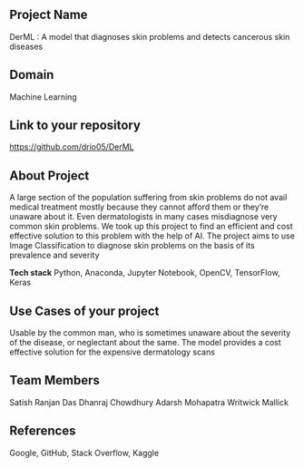 ## Project Name
DerML : A model that diagnoses skin problems and detects cancerous skin diseases


## Domain
Machine Learning


## Link to your repository
https://github.com/drio05/DerML


## About Project
A large section of the population suffering from skin problems do not avail medical treatment mostly because they cannot afford them or they’re unaware about it. Even dermatologists in many cases misdiagnose very common skin problems. We took up this project to find an efficient and cost effective solution to this problem with the help of AI. The project aims to use Image Classification to diagnose skin problems on the basis of its prevalence and severity


**Tech stack**
Python, Anaconda, Jupyter Notebook, OpenCV, TensorFlow, Keras
 

## Use Cases of your project
Usable by the common man, who is sometimes unaware about the severity of the disease, or neglectant about the same. The model provides a cost effective solution for the expensive dermatology scans


## Team Members
Satish Ranjan Das
Dhanraj Chowdhury
Adarsh Mohapatra
Writwick Mallick


## References
Google, GitHub, Stack Overflow, Kaggle

